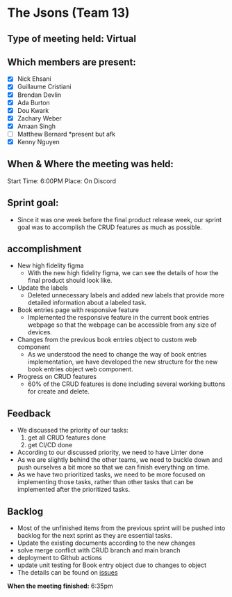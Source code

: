 # The Jsons (Team 13)

## Type of meeting held: Virtual

## Which members are present:
- [x] Nick Ehsani
- [x] Guillaume Cristiani
- [x] Brendan Devlin
- [x] Ada Burton
- [x] Dou Kwark
- [x] Zachary Weber
- [x] Amaan Singh 
- [ ] Matthew Bernard *present but afk
- [x] Kenny Nguyen

## When & Where the meeting was held:  
Start Time: 6:00PM Place: On Discord

## Sprint goal:
- Since it was one week before the final product release week, our sprint goal was to accomplish the CRUD features as much as possible.

## accomplishment
- New high fidelity figma
  - With the new high fidelity figma, we can see the details of how the final product should look like.
- Update the labels
  - Deleted unnecessary labels and added new labels that provide more detailed information about a labeled task.
- Book entries page with responsive feature
  - Implemented the responsive feature in the current book entries webpage so that the webpage can be accessible from any size of devices.
- Changes from the previous book entries object to custom web component
  - As we understood the need to change the way of book entries implementation, we have developed the new structure for the new book entries object web component.
- Progress on CRUD features
  - 60% of the CRUD features is done including several working buttons for create and delete.
## Feedback
- We discussed the priority of our tasks: 
  1. get all CRUD features done
  2. get CI/CD done
- According to our discussed priority, we need to have Linter done
- As we are slightly behind the other teams, we need to buckle down and push ourselves a bit more so that we can finish everything on time.
- As we have two prioritized tasks, we need to be more focused on implementing those tasks, rather than other tasks that can be implemented after the prioritized tasks.


## Backlog
- Most of the unfinished items from the previous sprint will be pushed into backlog for the next sprint as they are essential tasks.
- Update the existing documents according to the new changes
- solve merge conflict with CRUD branch and main branch
- deployment to Github actions
- update unit testing for Book entry object due to changes to object
- The details can be found on [issues](https://github.com/cse110-fa22-group13/cse110-fa22-group13/issues)

**When the meeting finished:** 6:35pm
